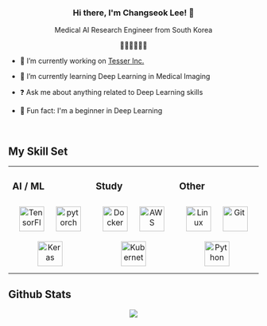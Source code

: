 ### <div align="center">Hi there, I'm Changseok Lee! 👋</div>  
  

<div align="center">Medical AI Research Engineer from South Korea  

👨‍💻🇰🇷🙇‍♂️</div>  
  

  
  

- 🔭 I’m currently working on [Tesser Inc.](https://www.tesser.co.kr)  
  

- 🌱 I’m currently learning Deep Learning in Medical Imaging  
  

- ❓ Ask me about anything related to Deep Learning skills  
  

- 🤭 Fun fact: I'm a beginner in Deep Learning  
  

<br/>  


## My Skill Set  
<table><tr><td valign="top" width="33%">



### AI / ML  
<div align="center">  
<img style="margin: 10px" src="https://profilinator.rishav.dev/skills-assets/tensorflow-icon.svg" alt="TensorFlow" height="50" />  
<img style="margin: 10px" src="https://profilinator.rishav.dev/skills-assets/pytorch-icon.svg" alt="pytorch" height="50" />  
<img style="margin: 10px" src="https://profilinator.rishav.dev/skills-assets/keras.png" alt="Keras" height="50" />  
</div>

</td><td valign="top" width="33%">



### Study  
<div align="center">  
<img style="margin: 10px" src="https://profilinator.rishav.dev/skills-assets/docker-original-wordmark.svg" alt="Docker" height="50" />  
<img style="margin: 10px" src="https://profilinator.rishav.dev/skills-assets/amazonwebservices-original-wordmark.svg" alt="AWS" height="50" />  
<img style="margin: 10px" src="https://profilinator.rishav.dev/skills-assets/kubernetes-icon.svg" alt="Kubernetes" height="50" />  
</div>

</td><td valign="top" width="33%">


### Other  
<div align="center">  
<img style="margin: 10px" src="https://profilinator.rishav.dev/skills-assets/linux-original.svg" alt="Linux" height="50" />  
<img style="margin: 10px" src="https://profilinator.rishav.dev/skills-assets/git-scm-icon.svg" alt="Git" height="50" />  
<img style="margin: 10px" src="https://profilinator.rishav.dev/skills-assets/python-original.svg" alt="Python" height="50" />  
</div>

</td></tr></table>  


## Github Stats  
<div align="center"><img src="https://github-readme-stats.vercel.app/api?username=wjh1065&show_icons=true&count_private=true&hide_border=true" align="center" /></div>  
